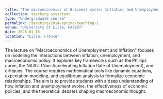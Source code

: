 ```yaml
---
title: "The macroeconomics of Business cycle: Inflation and Unemployment"
collection: teaching assistant
type: "Undergraduate course"
permalink: /teaching/2014-spring-teaching-1
venue: "University of Lille, FASEST"
date: 2025-01-15
location: "Lille, France"
---
```


The lecture on "Macroeconomics of Unemployment and Inflation" focuses on modeling the interactions between inflation, unemployment, and macroeconomic policy. It explores key frameworks such as the Phillips curve, the NAIRU (Non-Accelerating Inflation Rate of Unemployment), and critiques. The course requires mathematical tools like dynamic equations, expectation modeling, and equilibrium analysis to formalize economic relationships. The aim is to provide students with a deep understanding of how inflation and unemployment evolve, the effectiveness of economic policies, and the theoretical debates shaping macroeconomic thought.

